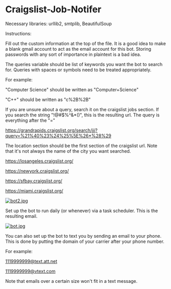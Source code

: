 # Craigslist-Job-Notifer

Necessary libraries: urllib2, smtplib, BeautifulSoup

Instructions:

Fill out the custom information at the top of the file. 
It is a good idea to make a blank gmail account to act as the email account for this bot. 
Storing passwords with any sort of importance in plaintext is a bad idea.

The queries variable should be list of keywords you want the bot to search for.
Queries with spaces or symbols need to be treated appropriately.

For example:

"Computer Science" should be written as "Computer+Science"

"C++" should be written as "c%2B%2B"

If you are unsure about a query, search it on the craigslist jobs section. 
If you search the string "!@#$%^&*()", this is the resulting url. 
The query is everything after the "="

https://grandrapids.craigslist.org/search/jjj?query=%21%40%23%24%25%5E%26*%28%29

The location section should be the first section of the craigslist url.
Note that it's not always the name of the city you want searched.

https://losangeles.craigslist.org/

https://newyork.craigslist.org/

https://sfbay.craigslist.org/

https://miami.craigslist.org/

[![bot2.jpg](https://s17.postimg.org/hnpm4txj3/bot2.jpg)](https://postimg.org/image/fj593qvwb/)

Set up the bot to run daily (or whenever) via a task scheduler. 
This is the resulting email.

[![bot.jpg](https://s17.postimg.org/3u19fqf7j/bot.jpg)](https://postimg.org/image/akhqp62d7/)

You can also set up the bot to text you by sending an email to your phone.
This is done by putting the domain of your carrier after your phone number.

For example:

1119999999@text.att.net

1119999999@vtext.com

Note that emails over a certain size won't fit in a text message.

